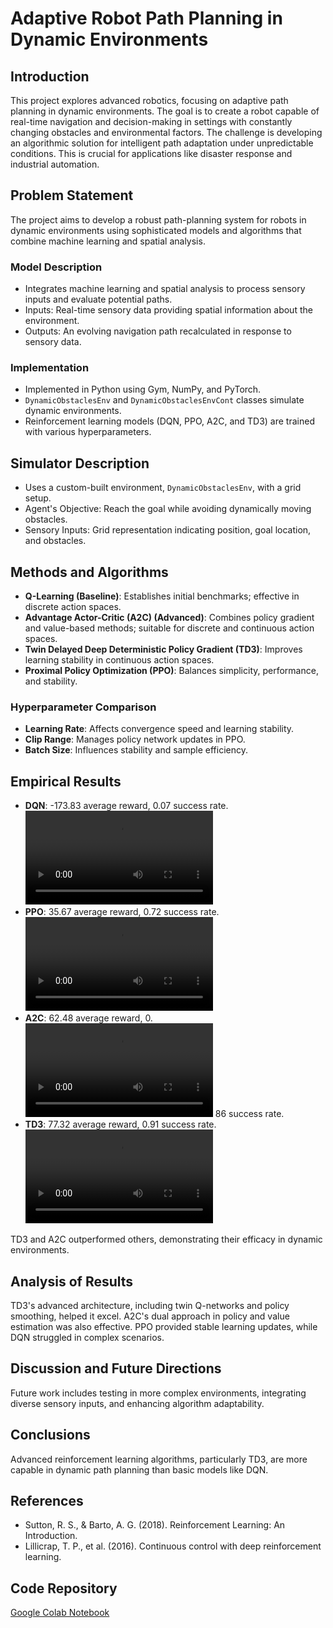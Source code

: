 # Adaptive Robot Path Planning in Dynamic Environments

## Introduction
This project explores advanced robotics, focusing on adaptive path planning in dynamic environments. The goal is to create a robot capable of real-time navigation and decision-making in settings with constantly changing obstacles and environmental factors. The challenge is developing an algorithmic solution for intelligent path adaptation under unpredictable conditions. This is crucial for applications like disaster response and industrial automation.

## Problem Statement
The project aims to develop a robust path-planning system for robots in dynamic environments using sophisticated models and algorithms that combine machine learning and spatial analysis.

### Model Description
- Integrates machine learning and spatial analysis to process sensory inputs and evaluate potential paths.
- Inputs: Real-time sensory data providing spatial information about the environment.
- Outputs: An evolving navigation path recalculated in response to sensory data.

### Implementation
- Implemented in Python using Gym, NumPy, and PyTorch.
- `DynamicObstaclesEnv` and `DynamicObstaclesEnvCont` classes simulate dynamic environments.
- Reinforcement learning models (DQN, PPO, A2C, and TD3) are trained with various hyperparameters.

## Simulator Description
- Uses a custom-built environment, `DynamicObstaclesEnv`, with a grid setup.
- Agent's Objective: Reach the goal while avoiding dynamically moving obstacles.
- Sensory Inputs: Grid representation indicating position, goal location, and obstacles.

## Methods and Algorithms
- **Q-Learning (Baseline)**: Establishes initial benchmarks; effective in discrete action spaces.
- **Advantage Actor-Critic (A2C) (Advanced)**: Combines policy gradient and value-based methods; suitable for discrete and continuous action spaces.
- **Twin Delayed Deep Deterministic Policy Gradient (TD3)**: Improves learning stability in continuous action spaces.
- **Proximal Policy Optimization (PPO)**: Balances simplicity, performance, and stability.



### Hyperparameter Comparison
- **Learning Rate**: Affects convergence speed and learning stability.
- **Clip Range**: Manages policy network updates in PPO.
- **Batch Size**: Influences stability and sample efficiency.

## Empirical Results
- **DQN**: -173.83 average reward, 0.07 success rate.
![img](https://github.com/catplotlib/AdaptiveRobotPathPlanning/blob/main/results/dqn%20(1).mov)
- **PPO**: 35.67 average reward, 0.72 success rate.
![ppo](./results/ppo%20(1).mov)
- **A2C**: 62.48 average reward, 0.
![a2c](./results/a2c%20(1).mov)
86 success rate.
- **TD3**: 77.32 average reward, 0.91 success rate.
![td3](./results/td3%20(1).mov)

TD3 and A2C outperformed others, demonstrating their efficacy in dynamic environments.

## Analysis of Results
TD3's advanced architecture, including twin Q-networks and policy smoothing, helped it excel. A2C's dual approach in policy and value estimation was also effective. PPO provided stable learning updates, while DQN struggled in complex scenarios.

## Discussion and Future Directions
Future work includes testing in more complex environments, integrating diverse sensory inputs, and enhancing algorithm adaptability.

## Conclusions
Advanced reinforcement learning algorithms, particularly TD3, are more capable in dynamic path planning than basic models like DQN.

## References
- Sutton, R. S., & Barto, A. G. (2018). Reinforcement Learning: An Introduction.
- Lillicrap, T. P., et al. (2016). Continuous control with deep reinforcement learning.

## Code Repository
[Google Colab Notebook](https://colab.research.google.com/drive/1w68bknOtN7yfcaV9zxqgdhIp46tPC7m2?usp=sharing)
